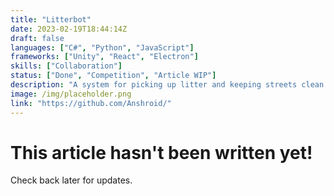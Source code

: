 ```yaml
---
title: "Litterbot"
date: 2023-02-19T18:44:14Z
draft: false
languages: ["C#", "Python", "JavaScript"]
frameworks: ["Unity", "React", "Electron"]
skills: ["Collaboration"]
status: ["Done", "Competition", "Article WIP"]
description: "A system for picking up litter and keeping streets clean. Winner of the CodeSec 2022 final."
image: /img/placeholder.png
link: "https://github.com/Anshroid/"
---
```


<main class="blankslate">
    <h1>This article hasn't been written yet!</h1>
    <p>Check back later for updates.</p>
</main>
